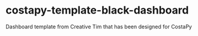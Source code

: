 # costapy-template-black-dashboard
Dashboard template from Creative Tim that has been designed for CostaPy
